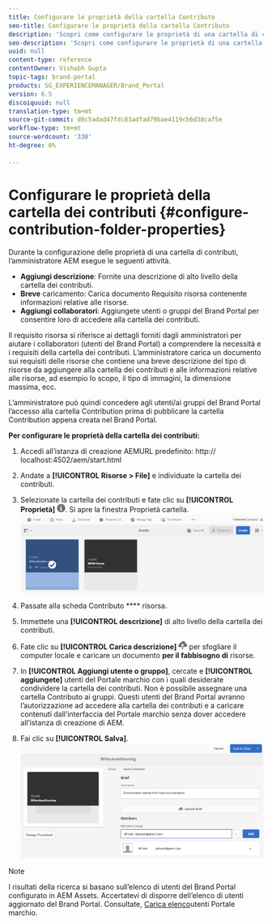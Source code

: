 ```yaml
---
title: Configurare le proprietà della cartella Contributo
seo-title: Configurare le proprietà della cartella Contributo
description: 'Scopri come configurare le proprietà di una cartella di contributi in AEM Assets. '
seo-description: 'Scopri come configurare le proprietà di una cartella di contributi in AEM Assets. '
uuid: null
content-type: reference
contentOwner: Vishabh Gupta
topic-tags: brand-portal
products: SG_EXPERIENCEMANAGER/Brand_Portal
version: 6.5
discoiquuid: null
translation-type: tm+mt
source-git-commit: d0c5adad47fdc83adfad79bae4119cb6d38caf5e
workflow-type: tm+mt
source-wordcount: '330'
ht-degree: 0%

---
```



# Configurare le proprietà della cartella dei contributi {#configure-contribution-folder-properties}

Durante la configurazione delle proprietà di una cartella di contributi, l’amministratore AEM esegue le seguenti attività.

* **Aggiungi descrizione**: Fornite una descrizione di alto livello della cartella dei contributi.
* **Breve** caricamento:  Carica documento Requisito risorsa contenente informazioni relative alle risorse.
* **Aggiungi collaboratori**: Aggiungete utenti o gruppi del Brand Portal per consentire loro di accedere alla cartella dei contributi.

Il requisito risorsa si riferisce ai dettagli forniti dagli amministratori per aiutare i collaboratori (utenti del Brand Portal) a comprendere la necessità e i requisiti della cartella dei contributi. L’amministratore carica un documento sui requisiti delle risorse che contiene una breve descrizione del tipo di risorse da aggiungere alla cartella dei contributi e alle informazioni relative alle risorse, ad esempio lo scopo, il tipo di immagini, la dimensione massima, ecc.

L’amministratore può quindi concedere agli utenti/ai gruppi del Brand Portal l’accesso alla cartella Contribution prima di pubblicare la cartella Contribution appena creata nel Brand Portal.

**Per configurare le proprietà della cartella dei contributi:**
1. Accedi all’istanza di creazione AEMURL predefinito: http:// localhost:4502/aem/start.html
1. Andate a **[!UICONTROL Risorse > File]** e individuate la cartella dei contributi.
1. Selezionate la cartella dei contributi e fate clic su **[!UICONTROL Proprietà]** ![](assets/properties.png). Si apre la finestra Proprietà cartella.
   ![](assets/contribution-folder-property1.png)
1. Passate alla scheda Contributo **** risorsa.
1. Immettete una **[!UICONTROL descrizione]** di alto livello della cartella dei contributi.
1. Fate clic su **[!UICONTROL Carica descrizione]** ![](assets/upload.png) per sfogliare il computer locale e caricare un documento **per il fabbisogno di** risorse.
1. In **[!UICONTROL Aggiungi utente o gruppo]**, cercate e **[!UICONTROL aggiungete]** utenti del Portale marchio con i quali desiderate condividere la cartella dei contributi. Non è possibile assegnare una cartella Contributo ai gruppi.
Questi utenti del Brand Portal avranno l’autorizzazione ad accedere alla cartella dei contributi e a caricare contenuti dall’interfaccia del Portale marchio senza dover accedere all’istanza di creazione di AEM.

1. Fai clic su **[!UICONTROL Salva]**.
   ![](assets/contribution-folder-property2.png)

>[!NOTE]
>
>I risultati della ricerca si basano sull’elenco di utenti del Brand Portal configurato in AEM Assets. Accertatevi di disporre dell’elenco di utenti aggiornato del Brand Portal. Consultate, [Carica elenco](brand-portal-configure-asset-sourcing.md)utenti Portale marchio.


